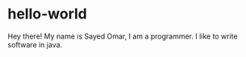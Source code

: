 # hello-world

Hey there! 
My name is Sayed Omar, I am a programmer. I like to write software in java.
